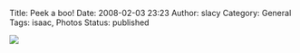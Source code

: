 Title: Peek a boo!
Date: 2008-02-03 23:23
Author: slacy
Category: General
Tags: isaac, Photos
Status: published

[![](http://kleinlacy.com/gallery/d/134053-2/img_5038.jpg)](http://kleinlacy.com/gallery/v/2008/isaac_january/img_5038.jpg.html)
